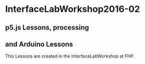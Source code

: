 # InterfaceLabWorkshop2016-02
## p5.js Lessons, processing
## and Arduino Lessons
This Lessons are created in the InterfaceLabWorkshop at FHP.
